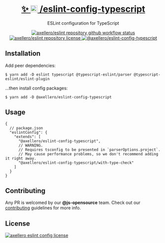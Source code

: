 <h1 align="center">
  <a target="_blank" href="https://axellero.io/en">
    ✨
    <img
      height="22.5"
      src="https://raw.githubusercontent.com/axellero/eslint/main/.github/assets/logo.png"
      alt="axellero logo"
    />
    /eslint-config-typescript
  </a>
</h1>

<p align="center">ESLint configuration for TypeScript</p>

<p align="center">
  <a href="https://github.com/axellero-io/eslint/actions?query=workflow%3A%22Lint+and+Test%22">
    <img
      src="https://github.com/axellero-io/eslint/workflows/Lint%20and%20Test/badge.svg"
      alt="axellero/eslint repository github workflow status"
    />
  </a>
  <a href="https://github.com/axellero-io/eslint/blob/main/LICENSE">
    <img
      src="https://img.shields.io/github/license/axellero/eslint?label=License"
      alt="axellero/eslint repository license"
    />
  </a>
   <a href="https://www.npmjs.com/package/@axellero/eslint-config-typescript">
     <img
       src="https://img.shields.io/npm/v/@axellero/eslint-config-typescript?color=blue&logo=npm&label="
       alt="@axellero/eslint-config-typescript"
     />
   </a>
</p>

## Installation
Add peer dependencies:
```shell
$ yarn add -D eslint typescript @typescript-eslint/parser @typescript-eslint/eslint-plugin
```
...then install config packages:
```shell
$ yarn add -D @axellero/eslint-config-typescript
```

## Usage
```json5
{
  // package.json
  "eslintConfig": {
    "extends": [
      "@axellero/eslint-config-typescript",
      // WARNING.
      // Requires tsconfig to be presented in `parserOptions.project`.
      // May cause performance problems, so we don't recommend adding it right away.
      "@axellero/eslint-config-typescript/with-type-check"
    ]
  }
}
```

## Contributing
Any PR is welcomed by our **@js-opensource** team.
Check out our [contributing](../../CONTRIBUTING.md) guidelines for more info.

## License
[![axellero eslint config license](https://img.shields.io/github/license/axellero/eslint?label=as%20always&color=informational)](../../LICENSE)
